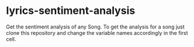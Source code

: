 # lyrics-sentiment-analysis
Get the sentiment analysis of any Song.
To get the analysis for a song just clone this repository and change the variable names accordingly in the first cell.
